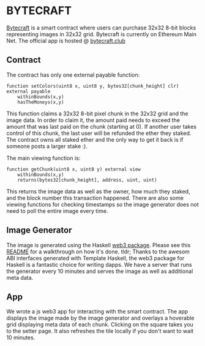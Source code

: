 # BYTECRAFT
[Bytecraft](https://bytecraft.club) is a smart contract where users can purchase 32x32 8-bit blocks representing images in 32x32 grid. Bytecraft is currently on Ethereum Main Net. The official app is hosted @ [bytecraft.club](https://bytecraft.club)

## Contract
The contract has only one external payable function:
```solidity
function setColors(uint8 x, uint8 y, bytes32[chunk_height] clr) external payable
	withinBounds(x,y)
	hasTheMoneys(x,y)
```

This function claims a 32x32 8-bit pixel chunk in the 32x32 grid and the image data. In order to claim it, the amount paid needs to exceed the amount that was last paid on the chunk (starting at 0). If another user takes control of this chunk, the last user will be refunded the ether they staked. The contract owns all staked ether and the only way to get it back is if someone posts a larger stake :).

The main viewing function is:
```solidity
function getChunk(uint8 x, uint8 y) external view
	withinBounds(x,y)
	returns(bytes32[chunk_height], address, uint, uint)
```

This returns the image data as well as the owner, how much they staked, and the block number this transaction happened. There are also some viewing functions for checking timestamps so the image generator does not need to poll the entire image every time.

## Image Generator
The image is generated using the Haskell [web3 package](https://hackage.haskell.org/package/web3). Please see this [README](https://github.com/antonbobkov/city_building_game_v1/blob/master/hs/minecraft-viewer/README.md) for a walkthrough on how it's done. tldr; Thanks to the awesom ABI interfaces generated with Template Haskell, the web3 package for Haskell is a fantastic choice for writing dapps. We have a server that runs the generator every 10 minutes and serves the image as well as additional meta data.

## App
We wrote a js web3 app for interacting with the smart contract. The app displays the image made by the image generator and overlays a hoverable grid displaying meta data of each chunk. Clicking on the square takes you to the setter page. It also refreshes the tile locally if you don't want to wait 10 minutes.
